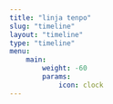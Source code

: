 ```yaml
---
title: "linja tenpo"
slug: "timeline"
layout: "timeline"
type: "timeline"
menu:
    main:
        weight: -60
        params: 
            icon: clock
---
```

